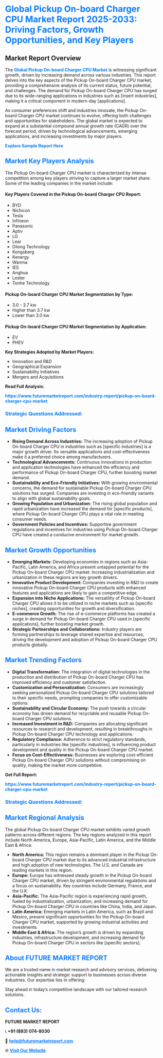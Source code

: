 <h1 style="color: #007BFF;">Global Pickup On-board Charger CPU Market Report 2025-2033: Driving Factors, Growth Opportunities, and Key Players</h1>

<section id="overview">
<h2>Market Report Overview</h2>
<p>The <a href="https://www.futuremarketreport.com/industry-report/pickup-on-board-charger-cpu-market" style="color: #007BFF; text-decoration: none;"><strong>Global Pickup On-board Charger CPU Market</strong></a> is witnessing significant growth, driven by increasing demand across various industries. This report delves into the key aspects of the Pickup On-board Charger CPU market, providing a comprehensive analysis of its current status, future potential, and challenges. The demand for Pickup On-board Charger CPU has surged due to its wide-ranging applications in industries such as [insert industries], making it a critical component in modern-day [applications].</p>
<p>As consumer preferences shift and industries innovate, the Pickup On-board Charger CPU market continues to evolve, offering both challenges and opportunities for stakeholders. The global market is expected to expand at a substantial compound annual growth rate (CAGR) over the forecast period, driven by technological advancements, emerging applications, and increasing investments by major players.</p>
</section>

<section id="overview">
<p><a href="https://www.futuremarketreport.com/request-sample/reportId=36403" style="color: #007BFF; text-decoration: none;"><strong>Explore Sample Report Here</strong></a></p>
</section>

<section id="key-players">
<h2 style="color: #007BFF;">Market Key Players Analysis</h2>
<p>The Pickup On-board Charger CPU market is characterized by intense competition among key players striving to capture a larger market share. Some of the leading companies in the market include:</p>
<h4>Key Players Covered in the Pickup On-board Charger CPU Report:</h4>
<ul><li>BYD</li><li>Nichicon</li><li>Tesla</li><li>Infineon</li><li>Panasonic</li><li>Aptiv</li><li>LG</li><li>Lear</li><li>Dilong Technology</li><li>Kongsberg</li><li>Kenergy</li><li>Wanma</li><li>IES</li><li>Anghua</li><li>Lester</li><li>Tonhe Technology</li></ul>
<h4>Pickup On-board Charger CPU Market Segmentation by Type:</h4>
<ul><li>3.0 - 3.7 kw</li><li>Higher than 3.7 kw</li><li>Lower than 3.0 kw</li></ul>

<h4>Pickup On-board Charger CPU Market Segmentation by Application:</h4>
<ul><li>EV</li><li>PHEV</li></ul>
<p><strong>Key Strategies Adopted by Market Players:</strong></p>
<ul>
<li>Innovation and R&D</li>
<li>Geographical Expansion</li>
<li>Sustainability Initiatives</li>
<li>Mergers and Acquisitions</li>
</ul>
</section>

<section>
<p><strong>Read Full Analysis: </strong></p><a href="https://www.futuremarketreport.com/industry-report/pickup-on-board-charger-cpu-market" style="color: #007BFF; text-decoration: none;"><strong>https://www.futuremarketreport.com/industry-report/pickup-on-board-charger-cpu-market</strong></a>
<h3 style="color: #007BFF;">Strategic Questions Addressed:</h3>
</section>

<section id="driving-factors">
<h2 style="color: #007BFF;">Market Driving Factors</h2>
<ul>
<li><strong>Rising Demand Across Industries:</strong> The increasing adoption of Pickup On-board Charger CPU in industries such as [specific industries] is a major growth driver. Its versatile applications and cost-effectiveness make it a preferred choice among manufacturers.</li>
<li><strong>Technological Advancements:</strong> Continuous innovations in production and application technologies have enhanced the efficiency and performance of Pickup On-board Charger CPU, further boosting market demand.</li>
<li><strong>Sustainability and Eco-Friendly Initiatives:</strong> With growing environmental concerns, the demand for sustainable Pickup On-board Charger CPU solutions has surged. Companies are investing in eco-friendly variants to align with global sustainability goals.</li>
<li><strong>Growing Population and Urbanization:</strong> The rising global population and rapid urbanization have increased the demand for [specific products], where Pickup On-board Charger CPU plays a vital role in meeting consumer needs.</li>
<li><strong>Government Policies and Incentives:</strong> Supportive government regulations and incentives for industries using Pickup On-board Charger CPU have created a conducive environment for market growth.</li>
</ul>
</section>

<section id="growth-opportunities">
<h2 style="color: #007BFF;">Market Growth Opportunities</h2>
<ul>
<li><strong>Emerging Markets:</strong> Developing economies in regions such as Asia-Pacific, Latin America, and Africa present untapped potential for the Pickup On-board Charger CPU market. Increasing industrialization and urbanization in these regions are key growth drivers.</li>
<li><strong>Innovative Product Development:</strong> Companies investing in R&D to create innovative Pickup On-board Charger CPU products with enhanced features and applications are likely to gain a competitive edge.</li>
<li><strong>Expansion into Niche Applications:</strong> The versatility of Pickup On-board Charger CPU allows it to be utilized in niche markets such as [specific niches], creating opportunities for growth and diversification.</li>
<li><strong>E-commerce Growth:</strong> The rise of e-commerce platforms has created a surge in demand for Pickup On-board Charger CPU used in [specific applications], further boosting market growth.</li>
<li><strong>Strategic Partnerships and Collaborations:</strong> Industry players are forming partnerships to leverage shared expertise and resources, driving the development and adoption of Pickup On-board Charger CPU products globally.</li>
</ul>
</section>

<section id="trending-factors">
<h2 style="color: #007BFF;">Market Trending Factors</h2>
<ul>
<li><strong>Digital Transformation:</strong> The integration of digital technologies in the production and distribution of Pickup On-board Charger CPU has improved efficiency and customer satisfaction.</li>
<li><strong>Customization and Personalization:</strong> Consumers are increasingly seeking personalized Pickup On-board Charger CPU solutions tailored to their specific needs, prompting companies to offer customizable options.</li>
<li><strong>Sustainability and Circular Economy:</strong> The push towards a circular economy has driven demand for recyclable and reusable Pickup On-board Charger CPU solutions.</li>
<li><strong>Increased Investment in R&D:</strong> Companies are allocating significant resources to research and development, resulting in breakthroughs in Pickup On-board Charger CPU technology and applications.</li>
<li><strong>Regulatory Compliance:</strong> Adherence to strict regulatory standards, particularly in industries like [specific industries], is influencing product development and quality in the Pickup On-board Charger CPU market.</li>
<li><strong>Focus on Cost-Effectiveness:</strong> Businesses are exploring cost-efficient Pickup On-board Charger CPU solutions without compromising on quality, making the market more competitive.</li>
</ul>
</section>

<section>
<p><strong>Get Full Report: </strong></p><a href="https://www.futuremarketreport.com/industry-report/pickup-on-board-charger-cpu-market" style="color: #007BFF; text-decoration: none;"><strong>https://www.futuremarketreport.com/industry-report/pickup-on-board-charger-cpu-market</strong></a>
<h3 style="color: #007BFF;">Strategic Questions Addressed:</h3>
</section>


<section id="regional-analysis">
<h2 style="color: #007BFF;">Market Regional Analysis</h2>
<p>The global Pickup On-board Charger CPU market exhibits varied growth patterns across different regions. The key regions analyzed in this report include North America, Europe, Asia-Pacific, Latin America, and the Middle East & Africa:</p>
<ul>
<li><strong>North America:</strong> This region remains a dominant player in the Pickup On-board Charger CPU market due to its advanced industrial infrastructure and high adoption of new technologies. The U.S. and Canada are leading markets in this region.</li>
<li><strong>Europe:</strong> Europe has witnessed steady growth in the Pickup On-board Charger CPU market, driven by stringent environmental regulations and a focus on sustainability. Key countries include Germany, France, and the U.K.</li>
<li><strong>Asia-Pacific:</strong> The Asia-Pacific region is experiencing rapid growth, fueled by industrialization, urbanization, and increasing demand for Pickup On-board Charger CPU in countries like China, India, and Japan.</li>
<li><strong>Latin America:</strong> Emerging markets in Latin America, such as Brazil and Mexico, present significant opportunities for the Pickup On-board Charger CPU market, supported by growing industrial activities and investments.</li>
<li><strong>Middle East & Africa:</strong> The region’s growth is driven by expanding industries, infrastructure development, and increasing demand for Pickup On-board Charger CPU in sectors like [specific sectors].</li>
</ul>
</section>

<footer>
<h2 style="color: #007BFF;">About FUTURE MARKET REPORT</h2>
<p>We are a trusted name in market research and advisory services, delivering actionable insights and strategic support to businesses across diverse industries. Our expertise lies in offering:</p>

<p>Stay ahead in today’s competitive landscape with our tailored research solutions.</p>

<h2 style="color: #007BFF;">Contact Us:</h2>
<p><strong>FUTURE MARKET REPORT</strong></p>
<p>📞 <strong>+91 (883) 074-8030</strong></p>
<p>📧 <strong><a href="mailto:help@futuremarketreport.com" style="color: #007BFF;">help@futuremarketreport.com</a></strong></p>
<p>🌐 <strong><a href="https://www.futuremarketreport.com/" style="color: #007BFF;">Visit Our Website</a></strong></p>
</footer>